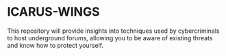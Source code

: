 # ICARUS-WINGS
This repository will provide insights into techniques used by cybercriminals to host underground forums, allowing you to be aware of existing threats and know how to protect yourself.
